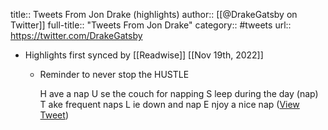 title:: Tweets From Jon Drake (highlights)
author:: [[@DrakeGatsby on Twitter]]
full-title:: "Tweets From Jon Drake"
category:: #tweets
url:: https://twitter.com/DrakeGatsby

- Highlights first synced by [[Readwise]] [[Nov 19th, 2022]]
	- Reminder to never stop the HUSTLE 
	  
	  H ave a nap 
	  U se the couch for napping 
	  S leep during the day (nap) 
	  T ake frequent naps 
	  L ie down and nap
	  E njoy a nice nap ([View Tweet](https://twitter.com/DrakeGatsby/status/1373298893421699075))